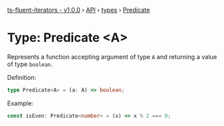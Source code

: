 [ts-fluent-iterators - v1,0,0](../../README.md) › [API](../index.md) › [types](../index.md#Types) › [Predicate](predicate.md)

# Type: Predicate <**A**>

Represents a function accepting argument of type `A` and returning a
value of type  `boolean`.  
  
Definition:
```typescript
type Predicate<A> = (a: A) => boolean;
```

Example:
```typescript
const isEven: Predicate<number> = (x) => x % 2 === 0;
```

